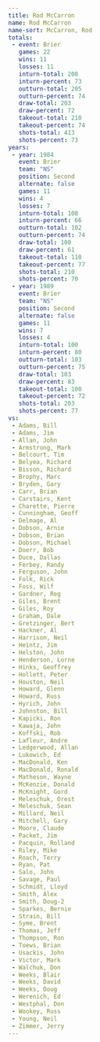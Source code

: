 ```yaml
---
title: Rod McCarron
name: Rod McCarron
name-sort: McCarron, Rod
totals:
 - event: Brier
   games: 22
   wins: 11
   losses: 11
   inturn-total: 208
   inturn-percent: 73
   outturn-total: 205
   outturn-percent: 74
   draw-total: 203
   draw-percent: 72
   takeout-total: 210
   takeout-percent: 74
   shots-total: 413
   shots-percent: 73
years:
 - year: 1984
   event: Brier
   team: "NS"
   position: Second
   alternate: false
   games: 11
   wins: 4
   losses: 7
   inturn-total: 108
   inturn-percent: 66
   outturn-total: 102
   outturn-percent: 74
   draw-total: 100
   draw-percent: 61
   takeout-total: 110
   takeout-percent: 77
   shots-total: 210
   shots-percent: 70
 - year: 1989
   event: Brier
   team: "NS"
   position: Second
   alternate: false
   games: 11
   wins: 7
   losses: 4
   inturn-total: 100
   inturn-percent: 80
   outturn-total: 103
   outturn-percent: 75
   draw-total: 103
   draw-percent: 83
   takeout-total: 100
   takeout-percent: 72
   shots-total: 203
   shots-percent: 77
vs:
 - Adams, Bill
 - Adams, Jim
 - Allan, John
 - Armstrong, Mark
 - Belcourt, Tim
 - Belyea, Richard
 - Bisson, Richard
 - Brophy, Marc
 - Bryden, Gary
 - Carr, Brian
 - Carstairs, Kent
 - Charette, Pierre
 - Cunningham, Geoff
 - Delmage, Al
 - Dobson, Arnie
 - Dobson, Brian
 - Dobson, Michael
 - Doerr, Bob
 - Duce, Dallas
 - Ferbey, Randy
 - Ferguson, John
 - Folk, Rick
 - Foss, Wilf
 - Gardner, Reg
 - Giles, Brent
 - Giles, Roy
 - Graham, Dale
 - Gretzinger, Bert
 - Hackner, Al
 - Harrison, Neil
 - Heintz, Jim
 - Helston, John
 - Henderson, Lorne
 - Hinks, Geoffrey
 - Hollett, Peter
 - Houston, Neil
 - Howard, Glenn
 - Howard, Russ
 - Hyrich, John
 - Johnston, Bill
 - Kapicki, Ron
 - Kawaja, John
 - Koffski, Rob
 - Lafleur, Andre
 - Ledgerwood, Allan
 - Lukowich, Ed
 - MacDonald, Ken
 - MacDonald, Ronald
 - Matheson, Wayne
 - McKenzie, Donald
 - McKnight, Gord
 - Meleschuk, Orest
 - Meleschuk, Sean
 - Millard, Neil
 - Mitchell, Gary
 - Moore, Claude
 - Packet, Jim
 - Pacquin, Rolland
 - Riley, Mike
 - Roach, Terry
 - Ryan, Pat
 - Salo, John
 - Savage, Paul
 - Schmidt, Lloyd
 - Smith, Alex
 - Smith, Doug-2
 - Sparkes, Bernie
 - Strain, Bill
 - Syme, Brent
 - Thomas, Jeff
 - Thompson, Ron
 - Toews, Brian
 - Usackis, John
 - Victor, Mark
 - Walchuk, Don
 - Weeks, Blair
 - Weeks, David
 - Weeks, Doug
 - Werenich, Ed
 - Westphal, Don
 - Wookey, Russ
 - Young, Neil
 - Zimmer, Jerry
---
```

